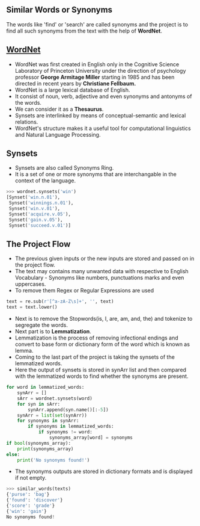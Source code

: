 ## Similar Words or Synonyms
The words like 'find' or 'search' are called synonyms and the project is to find all such synonyms from the text with the help of **WordNet**.

## [WordNet](https://wordnet.princeton.edu)
- WordNet was first created in English only in the Cognitive Science Laboratory of Princeton University under the direction of psychology professor **George Armitage Miller**
starting in 1985 and has been directed in recent years by **Christiane Fellbaum.**
- WordNet is a large lexical database of English. 
- It consist of noun, verb, adjective and even synonyms and antonyms of the words.
- We can consider it as a **Thesaurus**.
- Synsets are interlinked by means of conceptual-semantic and lexical relations.
- WordNet's structure makes it a useful tool for computational linguistics and Natural Language Processing.

## Synsets
- Synsets are also called Synonyms Ring.
- It is a set of one or more synonyms that are interchangable in the context of the language.
```py
>>> wordnet.synsets('win')
[Synset('win.n.01'),
 Synset('winnings.n.01'),
 Synset('win.v.01'),
 Synset('acquire.v.05'),
 Synset('gain.v.05'),
 Synset('succeed.v.01')]
```

## The Project Flow
- The previous given inputs or the new inputs are stored and passed on in the project flow.
- The text may contains many unwanted data with respective to English Vocabulary - Synonyms like numbers, punctuations marks and even uppercases.
- To remove them Regex or Regular Expressions are used 
```py
text = re.sub(r'[^a-zA-Z\s]+', '', text)
text = text.lower()
```
- Next is to remove the Stopwords(is, I, are, am, and, the) and tokenize to segregate the words.
- Next part is to **Lemmatization**.
- Lemmatization is the process of removing infectional endings and convert to base form or dictionary form of the word which is known as lemma.
- Coming to the last part of the project is taking the synsets of the lemmatized words.
- Here the output of synsets is stored in synArr list and then compared with the lemmatized words to find whether the synonyms are present.
```py
for word in lemmatized_words:
    synArr = []
    sArr = wordnet.synsets(word)
    for syn in sArr:
        synArr.append(syn.name()[:-5])
    synArr = list(set(synArr))
    for synonyms in synArr:
        if synonyms in lemmatized_words:
            if synonyms != word:
                synonyms_array[word] = synonyms
if bool(synonyms_array):
    print(synonyms_array)
else: 
    print('No synonyms found!') 
```
- The synonyms outputs are stored in dictionary formats and is displayed if not empty.

```py
>>> similar_words(texts)
{'purse': 'bag'}
{'found': 'discover'}
{'score': 'grade'}
{'win': 'gain'}
No synonyms found!
```
